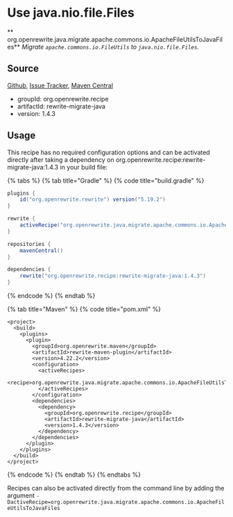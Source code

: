 # Use java.nio.file.Files

** org.openrewrite.java.migrate.apache.commons.io.ApacheFileUtilsToJavaFiles**
_Migrate `apache.commons.io.FileUtils` to `java.nio.file.Files`._

## Source

[Github](https://github.com/openrewrite/rewrite-migrate-java), [Issue Tracker](https://github.com/openrewrite/rewrite-migrate-java/issues), [Maven Central](https://search.maven.org/artifact/org.openrewrite.recipe/rewrite-migrate-java/1.4.3/jar)

* groupId: org.openrewrite.recipe
* artifactId: rewrite-migrate-java
* version: 1.4.3


## Usage

This recipe has no required configuration options and can be activated directly after taking a dependency on org.openrewrite.recipe:rewrite-migrate-java:1.4.3 in your build file:

{% tabs %}
{% tab title="Gradle" %}
{% code title="build.gradle" %}
```groovy
plugins {
    id("org.openrewrite.rewrite") version("5.19.2")
}

rewrite {
    activeRecipe("org.openrewrite.java.migrate.apache.commons.io.ApacheFileUtilsToJavaFiles")
}

repositories {
    mavenCentral()
}

dependencies {
    rewrite("org.openrewrite.recipe:rewrite-migrate-java:1.4.3")
}
```
{% endcode %}
{% endtab %}

{% tab title="Maven" %}
{% code title="pom.xml" %}
```markup
<project>
  <build>
    <plugins>
      <plugin>
        <groupId>org.openrewrite.maven</groupId>
        <artifactId>rewrite-maven-plugin</artifactId>
        <version>4.22.2</version>
        <configuration>
          <activeRecipes>
            <recipe>org.openrewrite.java.migrate.apache.commons.io.ApacheFileUtilsToJavaFiles</recipe>
          </activeRecipes>
        </configuration>
        <dependencies>
          <dependency>
            <groupId>org.openrewrite.recipe</groupId>
            <artifactId>rewrite-migrate-java</artifactId>
            <version>1.4.3</version>
          </dependency>
        </dependencies>
      </plugin>
    </plugins>
  </build>
</project>
```
{% endcode %}
{% endtab %}
{% endtabs %}

Recipes can also be activated directly from the command line by adding the argument `-DactiveRecipe=org.openrewrite.java.migrate.apache.commons.io.ApacheFileUtilsToJavaFiles`
